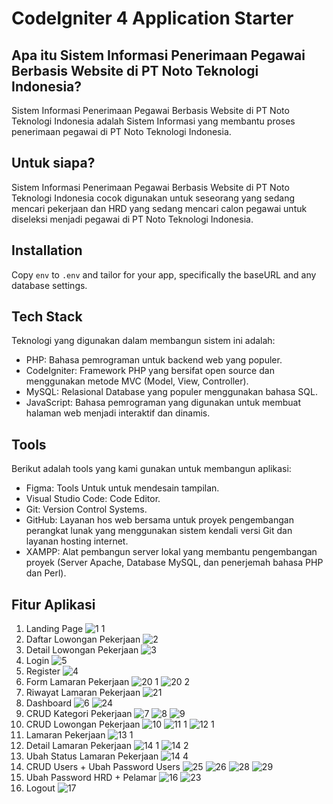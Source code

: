 # CodeIgniter 4 Application Starter

## Apa itu Sistem Informasi Penerimaan Pegawai Berbasis Website di PT Noto Teknologi Indonesia?

Sistem Informasi Penerimaan Pegawai Berbasis Website di PT Noto Teknologi Indonesia adalah Sistem Informasi yang membantu proses penerimaan pegawai di PT Noto Teknologi Indonesia.

## Untuk siapa?

Sistem Informasi Penerimaan Pegawai Berbasis Website di PT Noto Teknologi Indonesia cocok digunakan untuk seseorang yang sedang mencari pekerjaan dan HRD yang sedang mencari calon pegawai untuk diseleksi menjadi pegawai di PT Noto Teknologi Indonesia.

## Installation

Copy `env` to `.env` and tailor for your app, specifically the baseURL
and any database settings.

## Tech Stack

Teknologi yang digunakan dalam membangun sistem ini adalah:
- PHP: Bahasa pemrograman untuk backend web yang populer.
- CodeIgniter: Framework PHP yang bersifat open source dan
menggunakan metode MVC (Model, View, Controller).
- MySQL: Relasional Database yang populer menggunakan bahasa SQL.
- JavaScript: Bahasa pemrograman yang digunakan untuk membuat halaman web menjadi interaktif dan dinamis.

## Tools

Berikut adalah tools yang kami gunakan untuk membangun aplikasi:

- Figma: Tools Untuk untuk mendesain tampilan.
- Visual Studio Code: Code Editor.
- Git: Version Control Systems.
- GitHub: Layanan hos web bersama untuk proyek pengembangan perangkat lunak yang menggunakan sistem kendali versi Git dan layanan hosting internet.
- XAMPP: Alat pembangun server lokal yang membantu pengembangan proyek (Server Apache, Database MySQL, dan penerjemah bahasa PHP dan Perl).

## Fitur Aplikasi

1. Landing Page
   ![1 1](https://github.com/indahcf/indahcf.github.io/assets/104883886/cb448786-52f7-41fe-8f16-60754c6c6a8a)
3. Daftar Lowongan Pekerjaan
   ![2](https://github.com/indahcf/indahcf.github.io/assets/104883886/79ba4474-6cbf-49a3-b844-1461a0acdb1e)
5. Detail Lowongan Pekerjaan
   ![3](https://github.com/indahcf/indahcf.github.io/assets/104883886/6a4016d6-a8a0-4d4e-9466-9aebe5b8819c)
7. Login
   ![5](https://github.com/indahcf/indahcf.github.io/assets/104883886/6bad7464-d5ce-432f-a4bb-c5fcee1b2a88)
9. Register
   ![4](https://github.com/indahcf/indahcf.github.io/assets/104883886/eb4db5c7-ccc3-4e7c-bc08-7a70a00b6fea) 
11. Form Lamaran Pekerjaan
    ![20 1](https://github.com/indahcf/indahcf.github.io/assets/104883886/8c171b6e-52d8-4bc9-97d5-fa09545adb9c)
![20 2](https://github.com/indahcf/indahcf.github.io/assets/104883886/eaea3f1c-6fe7-44a3-9753-2e6fc6afcab9)
13. Riwayat Lamaran Pekerjaan
    ![21](https://github.com/indahcf/indahcf.github.io/assets/104883886/00c63ced-33e9-4806-b742-5969d7bb2e9b)
15. Dashboard
    ![6](https://github.com/indahcf/indahcf.github.io/assets/104883886/38e923c6-2c98-4734-8fb8-6b389c71f830)
![24](https://github.com/indahcf/indahcf.github.io/assets/104883886/ad2d1cb0-bdec-4c75-898e-152f175853c2)
17. CRUD Kategori Pekerjaan
    ![7](https://github.com/indahcf/indahcf.github.io/assets/104883886/bbb73c76-eb0d-43ef-ab7c-4422c3e8181c)
![8](https://github.com/indahcf/indahcf.github.io/assets/104883886/7cdc080d-5e93-4843-a2c6-daa8c7aebccc)
![9](https://github.com/indahcf/indahcf.github.io/assets/104883886/12236f9e-3ca8-479b-87b9-b0644d9c96a3)
19. CRUD Lowongan Pekerjaan
    ![10](https://github.com/indahcf/indahcf.github.io/assets/104883886/ca47ac74-97a3-44d0-9f53-be6caeae7563)
![11 1](https://github.com/indahcf/indahcf.github.io/assets/104883886/62350ab6-67e2-4d30-8760-ebcbd81fecc7)
![12 1](https://github.com/indahcf/indahcf.github.io/assets/104883886/35d0933c-2de4-44ef-a952-d494216216c8)
21. Lamaran Pekerjaan
    ![13 1](https://github.com/indahcf/indahcf.github.io/assets/104883886/824e0634-db7f-494e-9075-8e2818f017bd)
23. Detail Lamaran Pekerjaan
    ![14 1](https://github.com/indahcf/indahcf.github.io/assets/104883886/84248b17-46e0-4535-bfea-51bce2348089)
    ![14 2](https://github.com/indahcf/indahcf.github.io/assets/104883886/41a4108e-9f6b-4533-b655-205f9ef9388e)
25. Ubah Status Lamaran Pekerjaan
    ![14 4](https://github.com/indahcf/indahcf.github.io/assets/104883886/ee5497e0-0e51-4566-8853-06230a0dcc37)
27. CRUD Users + Ubah Password Users
    ![25](https://github.com/indahcf/indahcf.github.io/assets/104883886/b9b10139-738e-47dc-9448-5ca64ef5206b)
![26](https://github.com/indahcf/indahcf.github.io/assets/104883886/6e357252-1675-4f20-bfe7-e4ed8d995397)
![28](https://github.com/indahcf/indahcf.github.io/assets/104883886/ef07c29d-fc3b-4004-8257-c2740e615b13)
![29](https://github.com/indahcf/indahcf.github.io/assets/104883886/6d356c24-f084-4790-b30b-35354cb9a640)
29. Ubah Password HRD + Pelamar
    ![16](https://github.com/indahcf/indahcf.github.io/assets/104883886/2cb15c06-1a82-4170-924e-f35f433f62b5)
![23](https://github.com/indahcf/indahcf.github.io/assets/104883886/e2fe97c4-1aa7-4176-b6dc-c73576845a14)
31. Logout
    ![17](https://github.com/indahcf/indahcf.github.io/assets/104883886/f1e91e40-9629-4777-8b06-f670d0b0718e)
